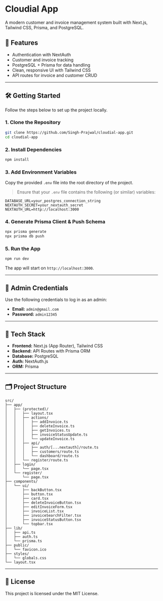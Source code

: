 # Cloudial App

A modern customer and invoice management system built with Next.js, Tailwind CSS, Prisma, and PostgreSQL.

## 🚀 Features

* Authentication with NextAuth
* Customer and invoice tracking
* PostgreSQL + Prisma for data handling
* Clean, responsive UI with Tailwind CSS
* API routes for invoice and customer CRUD

---

## 🛠️ Getting Started

Follow the steps below to set up the project locally.

### 1. Clone the Repository

```bash
git clone https://github.com/Singh-Prajwal/cloudial-app.git
cd cloudial-app
```

### 2. Install Dependencies

```bash
npm install
```

### 3. Add Environment Variables

Copy the provided `.env` file into the root directory of the project.

> Ensure that your `.env` file contains the following (or similar) variables:

```env
DATABASE_URL=your_postgres_connection_string
NEXTAUTH_SECRET=your_nextauth_secret
NEXTAUTH_URL=http://localhost:3000
```

### 4. Generate Prisma Client & Push Schema

```bash
npx prisma generate
npx prisma db push
```

### 5. Run the App

```bash
npm run dev
```

The app will start on `http://localhost:3000`.

---

## 🔐 Admin Credentials

Use the following credentials to log in as an admin:

* **Email:** `admin@gmail.com`
* **Password:** `admin12345`

---

## 🧠 Tech Stack

* **Frontend:** Next.js (App Router), Tailwind CSS
* **Backend:** API Routes with Prisma ORM
* **Database:** PostgreSQL
* **Auth:** NextAuth.js
* **ORM:** Prisma

---

## 🗂️ Project Structure

```
src/
├── app/
│   ├── (protected)/
│   │   ├── layout.tsx
│   │   ├── actions/
│   │   │   ├── addInvoice.ts
│   │   │   ├── deleteInvoice.ts
│   │   │   ├── getInvoices.ts
│   │   │   ├── invoiceStatusUpdate.ts
│   │   │   └── updateInvoice.ts
│   │   ├── api/
│   │   │   ├── auth/[...nextauth]/route.ts
│   │   │   ├── customers/route.ts
│   │   │   └── dashboard/route.ts
│   │   └── register/route.ts
│   ├── login/
│   │   └── page.tsx
│   └── register/
│       └── page.tsx
├── components/
│   └── ui/
│       ├── backButton.tsx
│       ├── button.tsx
│       ├── card.tsx
│       ├── deleteInvoiceButton.tsx
│       ├── editInvoiceForm.tsx
│       ├── invoiceList.tsx
│       ├── invoiceSearchFilter.tsx
│       ├── invoiceStatusButton.tsx
│       └── topbar.tsx
├── lib/
│   ├── api.ts
│   ├── auth.ts
│   └── prisma.ts
├── public/
│   └── favicon.ico
├── styles/
│   └── globals.css
└── layout.tsx
```

---

## 📄 License

This project is licensed under the MIT License.
